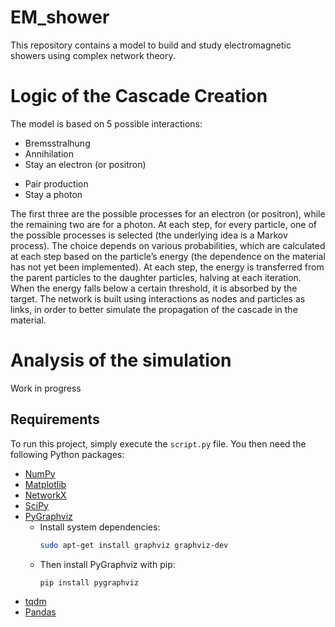 # EM_shower
This repository contains a model to build and study electromagnetic showers using complex network theory. 

# Logic of the Cascade Creation
The model is based on 5 possible interactions:
- Bremsstralhung
- Annihilation
- Stay an electron (or positron)
* Pair production
* Stay a photon


The first three are the possible processes for an electron (or positron), while the remaining two are for a photon. At each step, for every particle, one of the possible processes is selected (the underlying idea is a Markov process). The choice depends on various probabilities, which are calculated at each step based on the particle’s energy (the dependence on the material has not yet been implemented). At each step, the energy is transferred from the parent particles to the daughter particles, halving at each iteration. When the energy falls below a certain threshold, it is absorbed by the target.
The network is built using interactions as nodes and particles as links, in order to better simulate the propagation of the cascade in the material.

# Analysis of the simulation

Work in progress

## Requirements

To run this project, simply execute the `script.py` file. You then need the following Python packages:

- [NumPy](https://numpy.org/)
- [Matplotlib](https://matplotlib.org/)
- [NetworkX](https://networkx.org/)
- [SciPy](https://scipy.org/)
- [PyGraphviz](https://pygraphviz.github.io/)
  - Install system dependencies:  
    ```bash
    sudo apt-get install graphviz graphviz-dev
    ```
  - Then install PyGraphviz with pip:  
    ```bash
    pip install pygraphviz
    ```
- [tqdm](https://github.com/tqdm/tqdm)
- [Pandas](https://pandas.pydata.org/)


